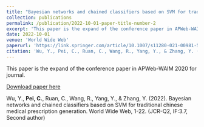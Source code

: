 ```yaml
---
title: "Bayesian networks and chained classifiers based on SVM for traditional chinese medical prescription generation"
collection: publications
permalink: /publication/2022-10-01-paper-title-number-2
excerpt: 'This paper is the expand of the conference paper in APWeb-WAIM 2020 for journal.'
date: 2022-10-01
venue: 'World Wide Web'
paperurl: 'https://link.springer.com/article/10.1007/s11280-021-00981-5'
citation: 'Wu, Y., Pei, C., Ruan, C., Wang, R., Yang, Y., & Zhang, Y. (2022). Bayesian networks and chained classifiers based on SVM for traditional chinese medical prescription generation. World Wide Web, 1-22. (JCR-2, IF:3.7, Second author)'
---
```

This paper is the expand of the conference paper in APWeb-WAIM 2020 for journal.

[Download paper here](https://link.springer.com/article/10.1007/s11280-021-00981-5)

Wu, Y., **Pei, C.**, Ruan, C., Wang, R., Yang, Y., & Zhang, Y. (2022). Bayesian networks and chained classifiers based on SVM for traditional chinese medical prescription generation. World Wide Web, 1-22. (JCR-Q2, IF:3.7, Second author)